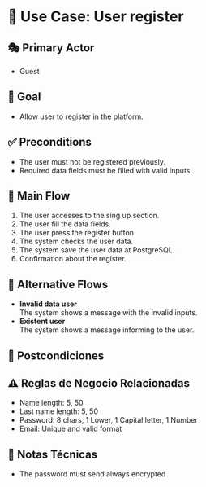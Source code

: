 # 📄 Use Case: User register

## 🎭 Primary Actor
- Guest

## 🎯 Goal
- Allow user to register in the platform.

## ✅ Preconditions
- The user must not be registered previously.
- Required data  fields must be filled with valid inputs.
 
## 🔄 Main Flow
1. The user accesses to the sing up section.
2. The user fill the data fields.
3. The user press the register button.
4. The system checks the user data.
5. The system save the user data at PostgreSQL.
6. Confirmation about the register.

## 🔁 Alternative Flows
- **Invalid data user**  
  The system shows a message with the invalid inputs.
- **Existent user**  
  The system shows a message informing to the user.

## 🧾 Postcondiciones


## ⚠️ Reglas de Negocio Relacionadas
- Name length: 5, 50
- Last name length: 5, 50
- Password: 8 chars, 1 Lower, 1 Capital letter, 1 Number
- Email: Unique and valid format

## 📌 Notas Técnicas
- The password must send always encrypted